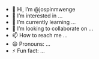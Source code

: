 - 👋 Hi, I’m @jospinmwenge
- 👀 I’m interested in ...
- 🌱 I’m currently learning ...
- 💞️ I’m looking to collaborate on ...
- 📫 How to reach me ...
- 😄 Pronouns: ...
- ⚡ Fun fact: ...

<!---
jospinmwenge/jospinmwenge is a ✨ special ✨ repository because its `README.md` (this file) appears on your GitHub profile.
You can click the Preview link to take a look at your changes.
--->
